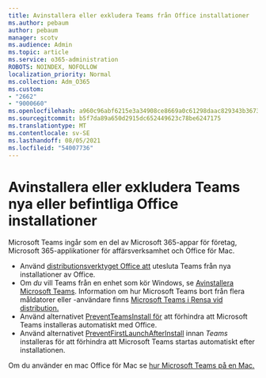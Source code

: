 ```yaml
---
title: Avinstallera eller exkludera Teams från Office installationer
ms.author: pebaum
author: pebaum
manager: scotv
ms.audience: Admin
ms.topic: article
ms.service: o365-administration
ROBOTS: NOINDEX, NOFOLLOW
localization_priority: Normal
ms.collection: Adm_O365
ms.custom:
- "2662"
- "9000660"
ms.openlocfilehash: a960c96abf6215e3a34908ce8669a0c61298daac829343b3673dbfef0c4cbfc7
ms.sourcegitcommit: b5f7da89a650d2915dc652449623c78be6247175
ms.translationtype: MT
ms.contentlocale: sv-SE
ms.lasthandoff: 08/05/2021
ms.locfileid: "54007736"
---
```

# <a name="uninstall-or-exclude-teams-from-new-or-existing-office-installations"></a>Avinstallera eller exkludera Teams nya eller befintliga Office installationer

Microsoft Teams ingår som en del av Microsoft 365-appar för företag, Microsoft 365-applikationer för affärsverksamhet och Office för Mac.

- Använd [distributionsverktyget Office att](https://docs.microsoft.com/deployoffice/teams-install#how-to-exclude-microsoft-teams-from-new-installations-of-microsoft-365-apps) utesluta Teams från nya installationer av Office.
- Om *du* vill Teams från en enhet som kör Windows, se [Avinstallera Microsoft Teams](https://support.office.com/article/3b159754-3c26-4952-abe7-57d27f5f4c81). Information om hur Microsoft Teams bort från flera måldatorer eller -användare finns [Microsoft Teams i Rensa vid distribution.](https://docs.microsoft.com/microsoftteams/scripts/powershell-script-teams-deployment-clean-up)
- Använd alternativet [PreventTeamsInstall för](https://docs.microsoft.com/deployoffice/teams-install#use-group-policy-to-control-the-installation-of-microsoft-teams
) att förhindra att Microsoft Teams installeras automatiskt med Office.
- Använd alternativet [PreventFirstLaunchAfterInstall](https://docs.microsoft.com/deployoffice/teams-install#use-group-policy-to-prevent-microsoft-teams-from-starting-automatically-after-installation) innan *Teams* installeras för att förhindra att Microsoft Teams startas automatiskt efter installationen.

Om du använder en mac Office för Mac se [hur Microsoft Teams på en Mac.](https://docs.microsoft.com/deployoffice/teams-install#microsoft-teams-installations-on-a-mac)